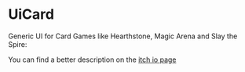 # UiCard
Generic UI for Card Games like Hearthstone, Magic Arena and Slay the Spire:

You can find a better description on the [itch io page](https://ycarowr.itch.io/cardgameui)


